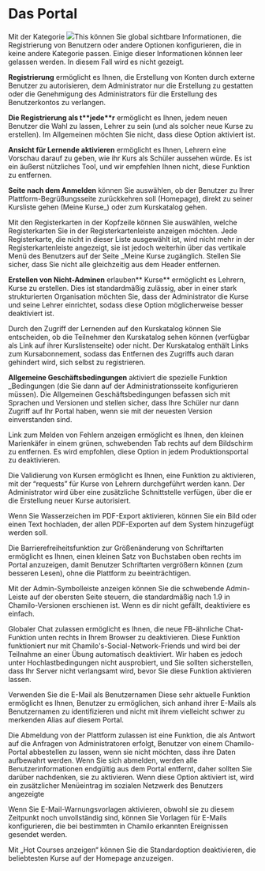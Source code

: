 # Das Portal

Mit der Kategorie ![](../../../.gitbook/assets/graficos5%20%285%29.png)This können Sie global sichtbare Informationen, die Registrierung von Benutzern oder andere Optionen konfigurieren, die in keine andere Kategorie passen. Einige dieser Informationen können leer gelassen werden. In diesem Fall wird es nicht gezeigt.

**Registrierung** ermöglicht es Ihnen, die Erstellung von Konten durch externe Benutzer zu autorisieren, dem Administrator nur die Erstellung zu gestatten oder die Genehmigung des Administrators für die Erstellung des Benutzerkontos zu verlangen.

**Die Registrierung als t\*\***jede**\*\*r** ermöglicht es Ihnen, jedem neuen Benutzer die Wahl zu lassen, Lehrer zu sein \(und als solcher neue Kurse zu erstellen\). Im Allgemeinen möchten Sie nicht, dass diese Option aktiviert ist.

**Ansicht für Lernende aktivieren** ermöglicht es Ihnen, Lehrern eine Vorschau darauf zu geben, wie ihr Kurs als Schüler aussehen würde. Es ist ein äußerst nützliches Tool, und wir empfehlen Ihnen nicht, diese Funktion zu entfernen.

**Seite nach dem Anmelden** können Sie auswählen, ob der Benutzer zu Ihrer Plattform-Begrüßungsseite zurückkehren soll \(Homepage\), direkt zu seiner Kursliste gehen \(Meine Kurse_\) oder zum Kurskatalog gehen.

Mit den Registerkarten in der Kopfzeile können Sie auswählen, welche Registerkarten Sie in der Registerkartenleiste anzeigen möchten. Jede Registerkarte, die nicht in dieser Liste ausgewählt ist, wird nicht mehr in der Registerkartenleiste angezeigt, sie ist jedoch weiterhin über das vertikale Menü des Benutzers auf der Seite _Meine Kurse zugänglich. Stellen Sie sicher, dass Sie nicht alle gleichzeitig aus dem Header entfernen.

**Erstellen von Nicht-Adminen** erlauben** Kurse** ermöglicht es Lehrern, Kurse zu erstellen. Dies ist standardmäßig zulässig, aber in einer stark strukturierten Organisation möchten Sie, dass der Administrator die Kurse und seine Lehrer einrichtet, sodass diese Option möglicherweise besser deaktiviert ist.

Durch den Zugriff der Lernenden auf den Kurskatalog können Sie entscheiden, ob die Teilnehmer den Kurskatalog sehen können \(verfügbar als Link auf ihrer Kurslistenseite\) oder nicht. Der Kurskatalog enthält Links zum Kursabonnement, sodass das Entfernen des Zugriffs auch daran gehindert wird, sich selbst zu registrieren.

**Allgemeine Geschäftsbedingungen** aktiviert die spezielle Funktion _Bedingungen \(die Sie dann auf der Administrationsseite konfigurieren müssen\). Die Allgemeinen Geschäftsbedingungen befassen sich mit Sprachen und Versionen und stellen sicher, dass Ihre Schüler nur dann Zugriff auf Ihr Portal haben, wenn sie mit der neuesten Version einverstanden sind.

Link zum Melden von Fehlern anzeigen ermöglicht es Ihnen, den kleinen Marienkäfer in einem grünen, schwebenden Tab rechts auf dem Bildschirm zu entfernen. Es wird empfohlen, diese Option in jedem Produktionsportal zu deaktivieren.

Die Validierung von Kursen ermöglicht es Ihnen, eine Funktion zu aktivieren, mit der “requests” für Kurse von Lehrern durchgeführt werden kann. Der Administrator wird über eine zusätzliche Schnittstelle verfügen, über die er die Erstellung neuer Kurse autorisiert.

Wenn Sie Wasserzeichen im PDF-Export aktivieren, können Sie ein Bild oder einen Text hochladen, der allen PDF-Exporten auf dem System hinzugefügt werden soll.

Die Barrierefreiheitsfunktion zur Größenänderung von Schriftarten ermöglicht es Ihnen, einen kleinen Satz von Buchstaben oben rechts im Portal anzuzeigen, damit Benutzer Schriftarten vergrößern können \(zum besseren Lesen\), ohne die Plattform zu beeinträchtigen.

Mit der Admin-Symbolleiste anzeigen können Sie die schwebende Admin-Leiste auf der obersten Seite steuern, die standardmäßig nach 1.9 in Chamilo-Versionen erschienen ist. Wenn es dir nicht gefällt, deaktiviere es einfach.

Globaler Chat zulassen ermöglicht es Ihnen, die neue FB-ähnliche Chat-Funktion unten rechts in Ihrem Browser zu deaktivieren. Diese Funktion funktioniert nur mit Chamilo's-Social-Network-Friends und wird bei der Teilnahme an einer Übung automatisch deaktiviert. Wir haben es jedoch unter Hochlastbedingungen nicht ausprobiert, und Sie sollten sicherstellen, dass Ihr Server nicht verlangsamt wird, bevor Sie diese Funktion aktivieren lassen.

Verwenden Sie die E-Mail als Benutzernamen Diese sehr aktuelle Funktion ermöglicht es Ihnen, Benutzer zu ermöglichen, sich anhand ihrer E-Mails als Benutzernamen zu identifizieren und nicht mit ihrem vielleicht schwer zu merkenden Alias auf diesem Portal.

Die Abmeldung von der Plattform zulassen ist eine Funktion, die als Antwort auf die Anfragen von Administratoren erfolgt, Benutzer von einem Chamilo-Portal abbestellen zu lassen, wenn sie nicht möchten, dass ihre Daten aufbewahrt werden. Wenn Sie sich abmelden, werden alle Benutzerinformationen endgültig aus dem Portal entfernt, daher sollten Sie darüber nachdenken, sie zu aktivieren. Wenn diese Option aktiviert ist, wird ein zusätzlicher Menüeintrag im sozialen Netzwerk des Benutzers angezeigte

Wenn Sie E-Mail-Warnungsvorlagen aktivieren, obwohl sie zu diesem Zeitpunkt noch unvollständig sind, können Sie Vorlagen für E-Mails konfigurieren, die bei bestimmten in Chamilo erkannten Ereignissen gesendet werden.

Mit „Hot Courses anzeigen“ können Sie die Standardoption deaktivieren, die beliebtesten Kurse auf der Homepage anzuzeigen.